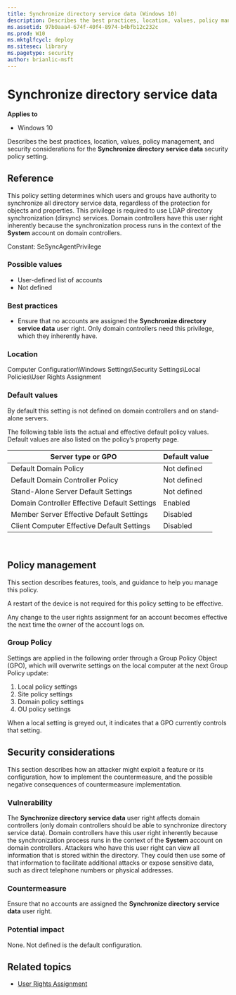 ```yaml
---
title: Synchronize directory service data (Windows 10)
description: Describes the best practices, location, values, policy management, and security considerations for the Synchronize directory service data security policy setting.
ms.assetid: 97b0aaa4-674f-40f4-8974-b4bfb12c232c
ms.prod: W10
ms.mktglfcycl: deploy
ms.sitesec: library
ms.pagetype: security
author: brianlic-msft
---
```


# Synchronize directory service data

**Applies to**
-   Windows 10

Describes the best practices, location, values, policy management, and security considerations for the **Synchronize directory service data** security policy setting.

## Reference

This policy setting determines which users and groups have authority to synchronize all directory service data, regardless of the protection for objects and properties. This privilege is required to use LDAP directory synchronization (dirsync) services. Domain controllers have this user right inherently because the synchronization process runs in the context of the **System** account on domain controllers.

Constant: SeSyncAgentPrivilege

### Possible values

-   User-defined list of accounts
-   Not defined

### Best practices

-   Ensure that no accounts are assigned the **Synchronize directory service data** user right. Only domain controllers need this privilege, which they inherently have.

### Location

Computer Configuration\\Windows Settings\\Security Settings\\Local Policies\\User Rights Assignment

### Default values

By default this setting is not defined on domain controllers and on stand-alone servers.

The following table lists the actual and effective default policy values. Default values are also listed on the policy’s property page.

| Server type or GPO | Default value |
| - | - |
| Default Domain Policy| Not defined| 
| Default Domain Controller Policy | Not defined| 
| Stand-Alone Server Default Settings | Not defined| 
| Domain Controller Effective Default Settings | Enabled| 
| Member Server Effective Default Settings | Disabled| 
| Client Computer Effective Default Settings | Disabled| 
 
## Policy management

This section describes features, tools, and guidance to help you manage this policy.

A restart of the device is not required for this policy setting to be effective.

Any change to the user rights assignment for an account becomes effective the next time the owner of the account logs on.

### Group Policy

Settings are applied in the following order through a Group Policy Object (GPO), which will overwrite settings on the local computer at the next Group Policy update:

1.  Local policy settings
2.  Site policy settings
3.  Domain policy settings
4.  OU policy settings

When a local setting is greyed out, it indicates that a GPO currently controls that setting.

## Security considerations

This section describes how an attacker might exploit a feature or its configuration, how to implement the countermeasure, and the possible negative consequences of countermeasure implementation.

### Vulnerability

The **Synchronize directory service data** user right affects domain controllers (only domain controllers should be able to synchronize directory service data). Domain controllers have this user right inherently because the synchronization process runs in the context of the **System** account on domain controllers. Attackers who have this user right can view all information that is stored within the directory. They could then use some of that information to facilitate additional attacks or expose sensitive data, such as direct telephone numbers or physical addresses.

### Countermeasure

Ensure that no accounts are assigned the **Synchronize directory service data** user right.

### Potential impact

None. Not defined is the default configuration.

## Related topics

- [User Rights Assignment](user-rights-assignment.md)
